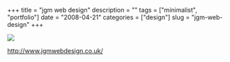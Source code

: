 +++
title = "jgm web design"
description = ""
tags = ["minimalist", "portfolio"]
date = "2008-04-21"
categories = ["design"]
slug = "jgm-web-design"
+++


 

  <div id="screens-thumbs" class="clearfix">
    <div class="txt-center" id="design-submission"><a href="http://www.jgmwebdesign.co.uk/"><img id='bluga-thumbnail-1206' class='bluga-thumbnail large' src='/media/bluga/
wt480c82bdeca84_0.jpg'/></a></div>  
  </div>   
<p><a href="http://www.jgmwebdesign.co.uk/">http://www.jgmwebdesign.co.uk/</a></p>




